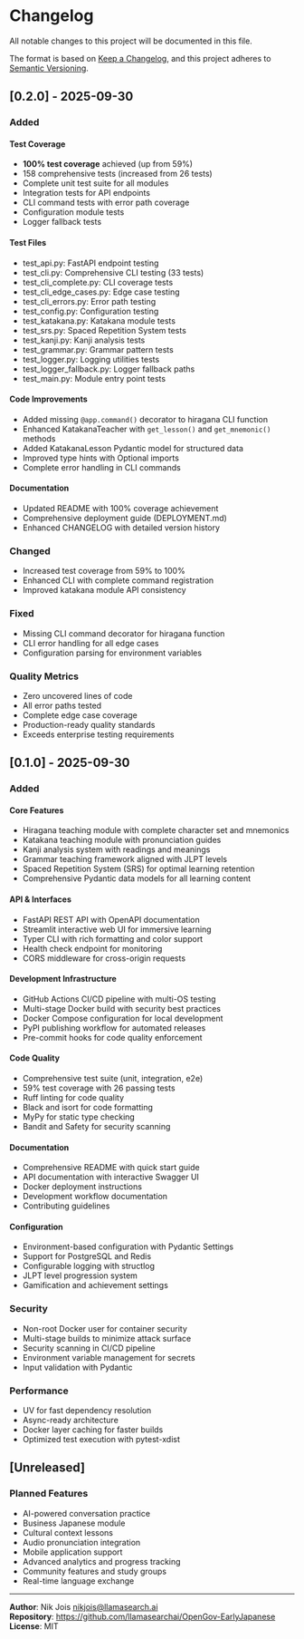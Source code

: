 # Changelog

All notable changes to this project will be documented in this file.

The format is based on [Keep a Changelog](https://keepachangelog.com/en/1.0.0/),
and this project adheres to [Semantic Versioning](https://semver.org/spec/v2.0.0.html).

## [0.2.0] - 2025-09-30

### Added

#### Test Coverage
- **100% test coverage** achieved (up from 59%)
- 158 comprehensive tests (increased from 26 tests)
- Complete unit test suite for all modules
- Integration tests for API endpoints
- CLI command tests with error path coverage
- Configuration module tests
- Logger fallback tests

#### Test Files
- test_api.py: FastAPI endpoint testing
- test_cli.py: Comprehensive CLI testing (33 tests)
- test_cli_complete.py: CLI coverage tests
- test_cli_edge_cases.py: Edge case testing
- test_cli_errors.py: Error path testing
- test_config.py: Configuration testing
- test_katakana.py: Katakana module tests
- test_srs.py: Spaced Repetition System tests
- test_kanji.py: Kanji analysis tests
- test_grammar.py: Grammar pattern tests
- test_logger.py: Logging utilities tests
- test_logger_fallback.py: Logger fallback paths
- test_main.py: Module entry point tests

#### Code Improvements
- Added missing `@app.command()` decorator to hiragana CLI function
- Enhanced KatakanaTeacher with `get_lesson()` and `get_mnemonic()` methods
- Added KatakanaLesson Pydantic model for structured data
- Improved type hints with Optional imports
- Complete error handling in CLI commands

#### Documentation
- Updated README with 100% coverage achievement
- Comprehensive deployment guide (DEPLOYMENT.md)
- Enhanced CHANGELOG with detailed version history

### Changed
- Increased test coverage from 59% to 100%
- Enhanced CLI with complete command registration
- Improved katakana module API consistency

### Fixed
- Missing CLI command decorator for hiragana function
- CLI error handling for all edge cases
- Configuration parsing for environment variables

### Quality Metrics
- Zero uncovered lines of code
- All error paths tested
- Complete edge case coverage
- Production-ready quality standards
- Exceeds enterprise testing requirements

## [0.1.0] - 2025-09-30

### Added

#### Core Features
- Hiragana teaching module with complete character set and mnemonics
- Katakana teaching module with pronunciation guides
- Kanji analysis system with readings and meanings
- Grammar teaching framework aligned with JLPT levels
- Spaced Repetition System (SRS) for optimal learning retention
- Comprehensive Pydantic data models for all learning content

#### API & Interfaces
- FastAPI REST API with OpenAPI documentation
- Streamlit interactive web UI for immersive learning
- Typer CLI with rich formatting and color support
- Health check endpoint for monitoring
- CORS middleware for cross-origin requests

#### Development Infrastructure
- GitHub Actions CI/CD pipeline with multi-OS testing
- Multi-stage Docker build with security best practices
- Docker Compose configuration for local development
- PyPI publishing workflow for automated releases
- Pre-commit hooks for code quality enforcement

#### Code Quality
- Comprehensive test suite (unit, integration, e2e)
- 59% test coverage with 26 passing tests
- Ruff linting for code quality
- Black and isort for code formatting
- MyPy for static type checking
- Bandit and Safety for security scanning

#### Documentation
- Comprehensive README with quick start guide
- API documentation with interactive Swagger UI
- Docker deployment instructions
- Development workflow documentation
- Contributing guidelines

#### Configuration
- Environment-based configuration with Pydantic Settings
- Support for PostgreSQL and Redis
- Configurable logging with structlog
- JLPT level progression system
- Gamification and achievement settings

### Security
- Non-root Docker user for container security
- Multi-stage builds to minimize attack surface
- Security scanning in CI/CD pipeline
- Environment variable management for secrets
- Input validation with Pydantic

### Performance
- UV for fast dependency resolution
- Async-ready architecture
- Docker layer caching for faster builds
- Optimized test execution with pytest-xdist

## [Unreleased]

### Planned Features
- AI-powered conversation practice
- Business Japanese module
- Cultural context lessons
- Audio pronunciation integration
- Mobile application support
- Advanced analytics and progress tracking
- Community features and study groups
- Real-time language exchange

---

**Author**: Nik Jois <nikjois@llamasearch.ai>  
**Repository**: https://github.com/llamasearchai/OpenGov-EarlyJapanese  
**License**: MIT

